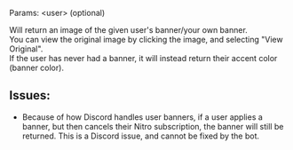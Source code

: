 Params: &lt;user&gt; (optional)

Will return an image of the given user's banner/your own banner. <br />
You can view the original image by clicking the image, and selecting "View Original". <br />
If the user has never had a banner, it will instead return their accent color (banner color).

## Issues:
- Because of how Discord handles user banners, if a user applies a banner, but then cancels their Nitro subscription, the banner will still be returned. This is a Discord issue, and cannot be fixed by the bot.